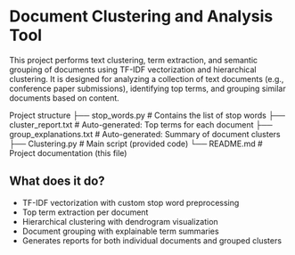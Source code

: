 # Document Clustering and Analysis Tool
This project performs text clustering, term extraction, and semantic grouping of documents using TF-IDF vectorization and hierarchical clustering. It is designed for analyzing a collection of text documents (e.g., conference paper submissions), identifying top terms, and grouping similar documents based on content.

Project structure
├── stop_words.py              # Contains the list of stop words
├── cluster_report.txt         # Auto-generated: Top terms for each document
├── group_explanations.txt     # Auto-generated: Summary of document clusters
├── Clustering.py              # Main script (provided code)
└── README.md                  # Project documentation (this file)

## What does it do?
* TF-IDF vectorization with custom stop word preprocessing
* Top term extraction per document
* Hierarchical clustering with dendrogram visualization
* Document grouping with explainable term summaries
* Generates reports for both individual documents and grouped clusters

